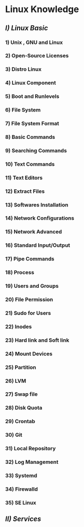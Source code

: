 # Linux Knowledge
## ***I) Linux Basic***
### **1) Unix , GNU and Linux**
### **2) Open-Source Licenses**
### **3) Distro Linux**
### **4) Linux Component**
### **5) Boot and Runlevels**
### **6) File System**
### **7) File System Format**
### **8) Basic Commands**
### **9) Searching Commands**
### **10) Text Commands**
### **11) Text Editors**
### **12) Extract Files**
### **13) Softwares Installation**
### **14) Network Configurations**
### **15) Network Advanced**
### **16) Standard Input/Output**
### **17) Pipe Commands**
### **18) Process**
### **19) Users and Groups**
### **20) File Permission**
### **21) Sudo for Users**
### **22) Inodes**
### **23) Hard link and Soft link**
### **24) Mount Devices**
### **25) Partition**
### **26) LVM**
### **27) Swap file**
### **28) Disk Quota**
### **29) Crontab**
### **30) Git**
### **31) Local Repository**
### **32) Log Management**
### **33) Systemd**
### **34) Firewalld**
### **35) SE Linux**
## ***II) Services***